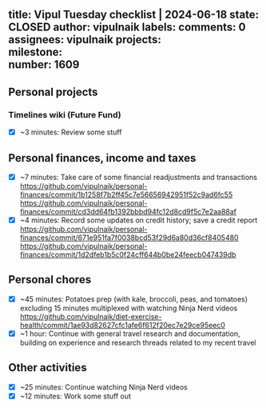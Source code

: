 title:	Vipul Tuesday checklist | 2024-06-18
state:	CLOSED
author:	vipulnaik
labels:	
comments:	0
assignees:	vipulnaik
projects:	
milestone:	
number:	1609
--
## Personal projects

### Timelines wiki (Future Fund)

- [x] ~3 minutes: Review some stuff

## Personal finances, income and taxes

- [x] ~7 minutes: Take care of some financial readjustments and transactions https://github.com/vipulnaik/personal-finances/commit/1b1258f7b2ff45c7e56656942951f52c9ad6fc55 https://github.com/vipulnaik/personal-finances/commit/cd3dd64fb1392bbbd94fc12d8cd9f5c7e2aa88af
- [x] ~4 minutes: Record some updates on credit history; save a credit report https://github.com/vipulnaik/personal-finances/commit/671e951fa7f0038bcd53f29d6a80d36cf8405480 https://github.com/vipulnaik/personal-finances/commit/1d2dfeb1b5c0f24cff644b0be24feecb047439db

## Personal chores

- [x] ~45 minutes: Potatoes prep (with kale, broccoli, peas, and tomatoes) excluding 15 minutes multiplexed with watching Ninja Nerd videos https://github.com/vipulnaik/diet-exercise-health/commit/1ae93d82627cfc1afe6f612f20ec7e29ce95eec0
- [x] ~1 hour: Continue with general travel research and documentation, building on experience and research threads related to my recent travel

## Other activities

- [x] ~25 minutes: Continue watching Ninja Nerd videos
- [x] ~12 minutes: Work some stuff out
